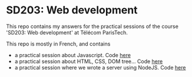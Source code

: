 
# SD203: Web development

This repo contains my answers for the practical sessions of the course 'SD203: Web development' at Télécom ParisTech.

This repo is mostly in French, and contains 
- a practical session about Javascript. Code [here](https://github.com/LoicH/SD203/tree/master/TP1%20JS)
- a practical session about HTML, CSS, DOM tree... Code [here](https://github.com/LoicH/SD203/tree/master/TP2)
- a practical session where we wrote a server using NodeJS. Code [here](https://github.com/LoicH/SD203/tree/master/TP_server)

